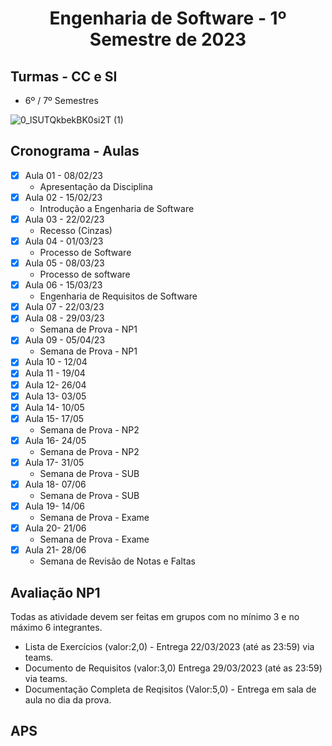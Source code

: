 <h1 align="center">
    Engenharia de Software - 1º Semestre de 2023
</h1>


## Turmas - CC e SI
- 6º / 7º Semestres


![0_lSUTQkbekBK0si2T (1)](https://user-images.githubusercontent.com/70485830/217600081-5bdefd35-f399-4c10-8caf-4375e1b933b8.jpg)


## Cronograma - Aulas 

- [x]  Aula 01 - 08/02/23
    - Apresentação da Disciplina
- [x]  Aula 02 - 15/02/23
    - Introdução a Engenharia de Software
- [x]  Aula 03 - 22/02/23
    - Recesso (Cinzas) 
- [x]  Aula 04 - 01/03/23 
    - Processo de Software
- [x]  Aula 05 - 08/03/23
    - Processo de software
- [x]  Aula 06 - 15/03/23
    - Engenharia de Requisitos de Software
- [x] Aula 07 - 22/03/23
- [x]  Aula 08 - 29/03/23
    - Semana de Prova - NP1
- [x]  Aula 09 - 05/04/23
    - Semana de Prova - NP1
- [x]  Aula 10 - 12/04
- [x]  Aula 11 - 19/04
- [x]  Aula 12- 26/04
- [x]  Aula 13- 03/05
- [x]  Aula 14- 10/05
- [x]  Aula 15- 17/05
    - Semana de Prova - NP2
- [x]  Aula 16- 24/05
    - Semana de Prova - NP2
- [x]  Aula 17- 31/05
    - Semana de Prova - SUB
- [x]  Aula 18- 07/06
    - Semana de Prova - SUB
- [x]  Aula 19- 14/06
    - Semana de Prova - Exame
- [x]  Aula 20- 21/06
    - Semana de Prova - Exame
- [x]  Aula 21- 28/06
    - Semana de Revisão de Notas e Faltas
    
## Avaliação NP1 
Todas as atividade devem ser feitas em grupos com no mínimo 3 e no máximo 6 integrantes.
- Lista de Exercícios (valor:2,0) - Entrega 22/03/2023 (até as 23:59) via teams.
- Documento de Requisitos (valor:3,0) Entrega 29/03/2023 (até as 23:59) via teams.
- Documentação Completa de Reqisitos (Valor:5,0) - Entrega em sala de aula no dia da prova.

## APS
